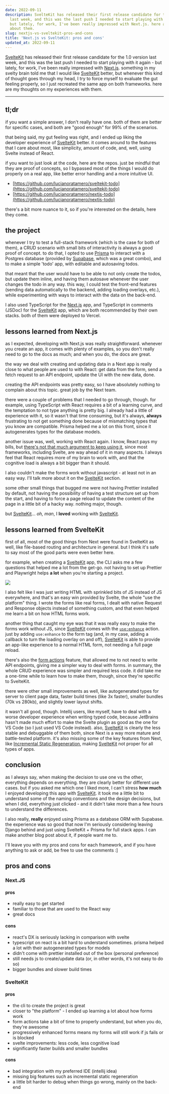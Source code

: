 ```yaml
---
date: 2022-09-11
description: SvelteKit has released their first release candidate for the 1.0 version
  last week, and this was the last push I needed to start playing with it again -
  but lately, for work, I've been really impressed with Next.js. here are my thoughts
  about them.
slug: nextjs-vs-sveltekit-pros-and-cons
title: 'Next.js vs SvelteKit: pros and cons'
updated_at: 2022-09-11
---
```


[SvelteKit](/blog/notes/SvelteKit) has released their first release candidate for the 1.0 version last week, and this was the last push I needed to start playing with it again - but lately, for work, I've been really impressed with [Next.js](https://nextjs.org/). something in my svelty brain told me that I would like [SvelteKit](/blog/notes/SvelteKit) better, but whenever this kind of thought goes through my head, I try to force myself to evaluate the gut feeling properly, so I just recreated the same app on both frameworks. here are my thoughts on my experiences with them.

---

## tl;dr

if you want a simple answer, I don't really have one. both of them are better for specific cases, and both are "good enough" for 99% of the scenarios.

that being said, my gut feeling was right, and I ended up liking the developer experience of [SvelteKit](/blog/notes/SvelteKit) better. it comes around to the features that I care about most, like simplicity, amount of code, and, well, using Svelte instead of React.

if you want to just look at the code, here are the repos. just be mindful that they are proof of concepts, so I bypassed most of the things I would do properly on a real app, like better error handling and a more intuitive UI.

- [https://github.com/lucianoratamero/sveltekit-todo](https://github.com/lucianoratamero/sveltekit-todo)
- [https://github.com/lucianoratamero/nextjs-todo](https://github.com/lucianoratamero/nextjs-todo)  


there's a bit more nuance to it, so if you're interested on the details, here they come.

## the project

whenever I try to test a full-stack framework (which is the case for both of them), a CRUD scenario with small bits of interactivity is always a good proof of concept. to do that, I opted to use [Prisma](https://www.prisma.io) to interact with a Postgres database (provided by [Supabase](https://supabase.com/), which was a great combo), and to make a simple 'todo' app, with editable and autosaving todos.

that meant that the user would have to be able to not only create the todos, but update them inline, and having them autosave whenever the user changes the todo in any way. this way, I could test the front-end features (sending data automatically to the backend, adding loading overlays, etc.), while experimenting with ways to interact with the data on the back-end.

I also used TypeScript for the [Next.js](https://nextjs.org/) app, and TypeScript in comments (JSDoc) for the [SvelteKit](/blog/notes/SvelteKit) app, which are both recommended by their own stacks. both of them were deployed to Vercel.

## lessons learned from Next.js

as I expected, developing with Next.js was really straightforward. whenever you create an app, it comes with plenty of examples, so you don't really need to go to the docs as much; and when you do, the docs are great.

the way we deal with creating and updating data in a Next app is really close to what people are used to with React: get data from the form, send a fetch request to an API endpoint, update the UI with the new data, done.

creating the API endpoints was pretty easy, so I have absolutely nothing to complain about this topic. great job by the Next team.

there were a couple of problems that I needed to go through, though. for example, using TypeScript with React requires a bit of a learning curve, and the temptation to not type anything is pretty big. I already had a little of experience with it, so it wasn't that time consuming, but it's always, **always** frustrating to not get something done because of mismatching types that you know are compatible. Prisma helped me a lot on this front, since it autogenerates types for the database models.

another issue was, well, working with React again. I know, React pays my bills, but [there's not that much argument to keep using it](https://joshcollinsworth.com/blog/self-fulfilling-prophecy-of-react), since most frameworks, including Svelte, are way ahead of it in many aspects. I always feel that React requires more of my brain to work with, and that the cognitive load is always a bit bigger than it should.

I also couldn't make the forms work without javascript - at least not in an easy way. I'll talk more about it on the [SvelteKit](/blog/notes/SvelteKit) section.

some other small things that bugged me were not having Prettier installed by default, not having the possibility of having a test structure set up from the start, and having to force a page reload to update the content of the page in a little bit of a hacky way. nothing major, though.

but [SvelteKit](/blog/notes/SvelteKit)... _oh, man_, I **loved** working with [SvelteKit](/blog/notes/SvelteKit).

## lessons learned from SvelteKit

first of all, most of the good things from Next were found in SvelteKit as well, like file-based routing and architecture in general. but I think it's safe to say most of the good parts were even better here.

for example, when creating a [SvelteKit](/blog/notes/SvelteKit) app, the CLI asks me a few questions that helped me a lot from the get-go. not having to set up Prettier and Playwright helps **a lot** when you're starting a project.

![](assets/sveltekit-create-app-cli.png)

I also felt like I was just writing HTML with sprinkled bits of JS instead of JS everywhere, and that's an easy win provided by Svelte, the whole "use the platform" thing. I wrote the forms like real forms, I dealt with native Request and Response objects instead of something custom, and that even helped me learn a bit on how HTML forms work.

another thing that caught my eye was that it was really easy to make the forms work without JS, since [SvelteKit](/blog/notes/SvelteKit) comes with the [`use:enhance`](https://kit.svelte.dev/docs/form-actions#progressive-enhancement-use-enhance) action. just by adding `use:enhance` to the form tag (and, in my case, adding a callback to turn the loading overlay on and off), [SvelteKit](/blog/notes/SvelteKit) is able to provide an app-like experience to a normal HTML form, not needing a full page reload.

there's also the [form actions](https://kit.svelte.dev/docs/form-actions) feature, that allowed me to not need to write API endpoints, giving me a simpler way to deal with forms. in summary, the whole CRUD experience was simpler and required less code. it did take me a one-time while to learn how to make them, though, since they're specific to SvelteKit.

there were other small improvements as well, like autogenerated types for server to client page data, faster build times (like 3x faster), smaller bundles (70k vs 280kb), and slightly lower layout shifts.

it wasn't all good, though. Intellij users, like myself, have to deal with a worse developer experience when writing typed code, because JetBrains hasn't made much effort to make the Svelte plugin as good as the one for VS Code (so I just used VS Code instead). also, [SvelteKit](/blog/notes/SvelteKit) is clearly the less stable and debuggable of them both, since Next is a way more mature and battle-tested platform. it's also missing some of the key features from Next, like [Incremental Static Regeneration](https://nextjs.org/docs/basic-features/data-fetching/incremental-static-regeneration), making [SvelteKit](/blog/notes/SvelteKit) not proper for all types of apps.

## conclusion

as I always say, when making the decision to use one vs the other, everything depends on everything. they are clearly better for different use cases. but if you asked me which one I liked more, I can't stress **how much** I enjoyed developing this app with [SvelteKit](/blog/notes/SvelteKit). it took me a little bit to understand some of the naming conventions and the design decisions, but when I did, everything just clicked - and it didn't take more than a few hours to understand the differences.

I also really, **really** enjoyed using Prisma as a database ORM with Supabase. the experience was so good that now I'm seriously considering leaving Django behind and just using SvelteKit + Prisma for full stack apps. I can make another blog post about it, if people want me to.

I'll leave you with my pros and cons for each framework, and if you have anything to ask or add, be free to use the comments :]

## pros and cons

### Next.JS

#### pros

- really easy to get started
- familiar to those that are used to the React way
- great docs  


#### cons

- react's DX is seriously lacking in comparison with svelte
- typescript on react is a bit hard to understand sometimes. prisma helped a lot with their autogenerated types for models
- didn't come with prettier installed out of the box (personal preference)
- still needs js to create/update data (or, in other words, it's not easy to do so)
- bigger bundles and slower build times  


### SvelteKit

#### pros

- the cli to create the project is great
- closer to "the platform" - I ended up learning a lot about how forms work
- form actions take a bit of time to properly understand, but when you do, they're awesome
- progressively enhanced forms means my forms will still work if js fails or is blocked
- svelte improvements: less code, less cognitive load
- significantly faster builds and smaller bundles  


#### cons

- bad integration with my preferred IDE (intellij idea)
- missing big features such as incremental static regeneration
- a little bit harder to debug when things go wrong, mainly on the back-end
